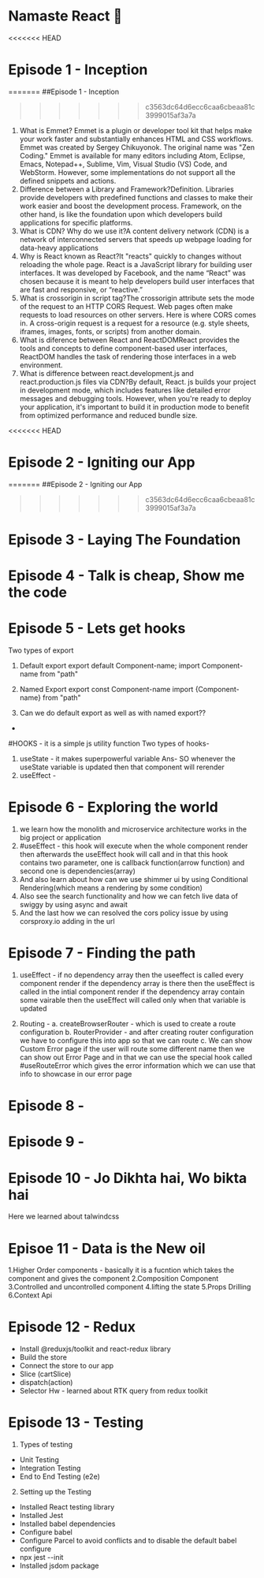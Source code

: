 
# Namaste React 🚀

<<<<<<< HEAD
# Episode 1 - Inception
=======
##Episode 1 - Inception
>>>>>>> c3563dc64d6ecc6caa6cbeaa81c3999015af3a7a
1. What is Emmet?
Emmet is a plugin or developer tool kit that helps make your work faster and substantially enhances HTML and CSS workflows.
Emmet was created by Sergey Chikuyonok. The original name was "Zen Coding." Emmet is available for many editors including Atom, Eclipse, Emacs, Notepad++, Sublime, Vim, Visual Studio (VS) Code, and WebStorm. However, some implementations do not support all the defined snippets and actions.
2. Difference between a Library and Framework?Definition. Libraries provide developers with predefined functions and classes to make their work easier and boost the development process. Framework, on the other hand, is like the foundation upon which developers build applications for specific platforms.
3. What is CDN? Why do we use it?A content delivery network (CDN) is a network of interconnected servers that speeds up webpage loading for data-heavy applications
4. Why is React known as React?It "reacts" quickly to changes without reloading the whole page. React is a JavaScript library for building user interfaces. It was developed by Facebook, and the name “React” was chosen because it is meant to help developers build user interfaces that are fast and responsive, or “reactive.”
5. What is crossorigin in script tag?The crossorigin attribute sets the mode of the request to an HTTP CORS Request. Web pages often make requests to load resources on other servers. Here is where CORS comes in. A cross-origin request is a request for a resource (e.g. style sheets, iframes, images, fonts, or scripts) from another domain.
6. What is diference between React and ReactDOMReact provides the tools and concepts to define component-based user interfaces, ReactDOM handles the task of rendering those interfaces in a web environment. 
7. What is difference between react.development.js and react.production.js files via CDN?By default, React. js builds your project in development mode, which includes features like detailed error messages and debugging tools. However, when you're ready to deploy your application, it's important to build it in production mode to benefit from optimized performance and reduced bundle size.

<<<<<<< HEAD
# Episode 2 - Igniting our App
=======
##Episode 2 - Igniting our App

>>>>>>> c3563dc64d6ecc6caa6cbeaa81c3999015af3a7a

# Episode 3 - Laying The Foundation

# Episode 4 - Talk is cheap, Show me the code

# Episode 5 - Lets get hooks

Two types of export

1. Default export
   export default Component-name;
   import Component-name from "path"
2. Named Export
   export const Component-name
   import {Component-name} from "path"

3. Can we do default export as well as with named export??
-

#HOOKS - it is a simple js utility function
Two types of hooks-
1. useState - it makes superpowerful variable
Ans- SO whenever the useState variable is updated then that component will rerender
2. useEffect - 

# Episode 6 - Exploring the world

1. we learn how the monolith and microservice architecture works in the big project or application
2. #useEffect - this hook will execute when the whole component render then afterwards the useEffect hook will call and in that this hook contains two parameter, one is callback function(arrow function) and second one is dependencies(array)
3. And also learn about how can we use shimmer ui by using Conditional Rendering(which means a rendering by some condition)
4. Also see the search functionality and how we can fetch live data of swiggy by using async and await
5. And the last how we can resolved the cors policy issue by using corsproxy.io adding in the url

# Episode 7 - Finding the path

1. useEffect - 
   if no dependency array then the useeffect is called every component render
   if the dependency array is there then the useEffect is called in the intial component render
   if the dependency array contain some vairable then the useEffect will called only when that variable is updated 

2. Routing - 
   a. createBrowserRouter - which is used to create a route configuration
   b. RouterProvider - and after creating router configuration we have to configure this into app so that we can route
   c. We can show Custom Error page if the user will route some different name then we can show out Error Page and in that we can use the special hook called #useRouteError which gives the error information which we can use that info to showcase in our error page

# Episode 8 - 

# Episode 9 -

# Episode 10 - Jo Dikhta hai, Wo bikta hai
Here we learned about talwindcss

# Episoe 11 - Data is the New oil
1.Higher Order components - basically it is a fucntion which takes the component and gives the component
2.Composition Component
3.Controlled and uncontrolled component
4.lifting the state
5.Props Drilling
6.Context Api

# Episode 12 - Redux
   - Install @reduxjs/toolkit and react-redux library
   - Build the store
   - Connect the store to our app
   - Slice (cartSlice)
   - dispatch(action)
   - Selector
Hw - learned about RTK query from redux toolkit

# Episode 13 - Testing
1. Types of testing
- Unit Testing
- Integration Testing
- End to End Testing (e2e)

2. Setting up the Testing
- Installed React testing library
- Installed Jest
- Installed babel dependencies
- Configure babel
- Configure Parcel to avoid conflicts and to disable the default babel configure
- npx jest --init
- Installed jsdom package